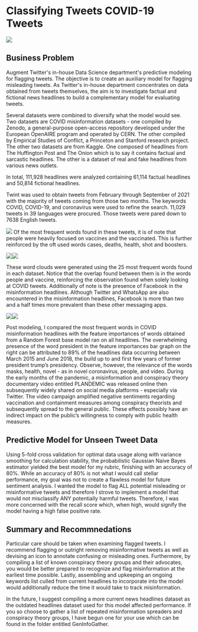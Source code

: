 # Classifying Tweets COVID-19 Tweets

![](coronavirus.jpg)

## Business Problem
Augment Twitter's in-house Data Science department's predictive modeling for flagging tweets. The objective is to create an auxiliary model for flagging misleading tweets.  As Twitter's in-house department concentrates on data obtained from tweets themselves, the aim is to investigate factual and fictional news headlines to build a complementary model for evaluating tweets.

Several datasets were combined to diversify what the model would see.  Two datasets are COVID misinformation datasets - one compiled by Zenodo, a general-purpose open-access repository developed under the European OpenAIRE program and operated by CERN. The other compiled by Empirical Studies of Conflict, a Princeton and Stanford research project. The other two datasets are from Kaggle. One composed of headlines from The Huffington Post and The Onion which is to say it contains factual and sarcastic headlines. The other is a dataset of real and fake headlines from various news outlets.  

In total, 111,928 headlines were analyzed containing 61,114 factual headlines and 50,814 fictional headlines.

Twint was used to obtain tweets from February through September of 2021 with the majority of tweets coming from those two months. The keywords COVID, COVID-19, and coronavirus were used to refine the search. 11,029 tweets in 39 languages were procured. Those tweets were pared down to 7638 English tweets.  

![](Graphs_and_Visuals/tweetWordFreq.jpg)
Of the most frequent words found in these tweets, it is of note that people were heavily focused on vaccines and the vaccinated. This is further reinforced by the oft used words cases, deaths, health, shot and boosters. 

![](Graphs_and_Visuals/fake_misinfo_wordcloud.png)![](Graphs_and_Visuals/tweet_wordcloud.png)

These word clouds were generated using the 25 most frequent words found in each dataset. Notice that the overlap found between them is in the words people and vaccine, reinforcing the observation found when solely looking at COVID tweets. Additionally of note is the presence of Facebook in the misinformation headlines. Although Twitter and WhatsApp are also encountered in the misinformation headlines, Facebook is more than two and a half times more prevalent than these other messaging apps.  

![](Graphs_and_Visuals/final_top25_mis_covid_head.png)![](Graphs_and_Visuals/base_rf_FeatImp.png)

Post modeling, I compared the most frequent words in COVID misinformation headlines with the feature importances of words obtained from a Random Forest base model ran on all headlines. The overwhelming presence of the word president in the feature importances bar graph on the right can be attributed to 89% of the headlines data occurring between March 2015 and June 2018, the build up to and first few years of former president trump’s presidency. Observe, however, the relevance of the words masks, health, novel - as in novel coronavirus, people, and video. During the early months of the pandemic, a misinformation and conspiracy theory documentary video entitled PLANDEMIC was released online then subsequently widely shared on social media platforms - especially via Twitter. The video campaign amplified negative sentiments regarding vaccination and containment measures among conspiracy theorists and subsequently spread to the general public. These effects possibly have an indirect impact on the public’s willingness to comply with public health measures.

## Predictive Model for Unseen Tweet Data
Using 5-fold cross validation for optimal data usage along with variance smoothing for calculation stability, the probabilistic Gaussian Naive Bayes estimator yielded the best model for my rubric, finishing with an accuracy of 80%. While an accuracy of 80% is not what I would call stellar performance, my goal was not to create a flawless model for future sentiment analysis. I wanted the model to flag ALL potential misleading or misinformative tweets and therefore I strove to implement a model that would not misclassify ANY potentially harmful tweets. Therefore, I was more concerned with the recall score which, when high, would signify the model having a high false positive rate.

## Summary and Recommnedations
Particular care should be taken when examining flagged tweets. I recommend flagging or outright removing misinformative tweets as well as devising an icon to annotate confusing or misleading ones. Furthermore, by compiling a list of known conspiracy theory groups and their advocates, you would be better prepared to recognize and flag misinformation at the earliest time possible.  Lastly, assembling and upkeeping an ongoing keywords list culled from current headlines to incorporate into the model would additionally reduce the time it would take to track misinformation.

In the future, I suggest compiling a more current news headlines dataset as the outdated headlines dataset used for this model affected performance. If you so choose to gather a list of repeated misinformation spreaders and conspiracy theory groups, I have begun one for your use which can be found in the folder entitled GenInfoGather.





